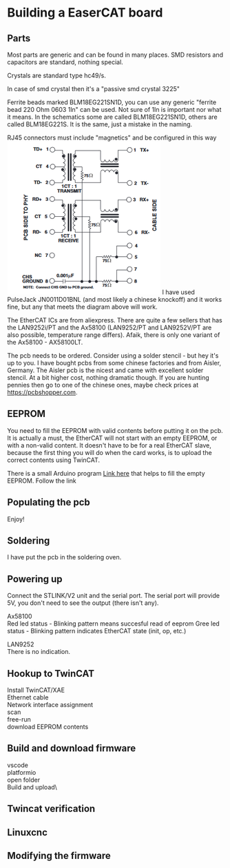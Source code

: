 # Building a EaserCAT board

## Parts

Most parts are generic and can be found in many places. SMD resistors and capacitors are standard, nothing special.

Crystals are standard type hc49/s.

In case of smd crystal then it's a "passive smd crystal 3225"

Ferrite beads marked BLM18EG221SN1D, you can use any generic "ferrite bead 220 Ohm 0603 1ln" can be used. Not sure of 1ln is important nor what it means. In the schematics some are called BLM18EG221SN1D, others are called BLM18EG221S. It is the same, just a mistake in the naming. 

RJ45 connectors must include "magnetics" and be configured in this way
![RJ45 Symbol](Utils/Pictures/RJ45-magnetics.png)
I have used PulseJack JN0011D01BNL (and most likely a chinese knockoff) and it works fine, but any that meets the diagram above will work.

The EtherCAT ICs are from aliexpress. There are quite a few sellers that has the LAN9252i/PT and the Ax58100 (LAN9252/PT and LAN9252V/PT are also possible, temperature range differs). Afaik, there is only one variant of the Ax58100 - AX58100LT.

The pcb needs to be ordered. Consider using a solder stencil - but hey it's up to you. I have bought pcbs from some chinese factories and from Aisler, Germany. The Aisler pcb is the nicest and came with excellent solder stencil. At a bit higher cost, nothing dramatic though. If you are hunting pennies then go to one of the chinese ones, maybe check prices at https://pcbshopper.com.

## EEPROM

You need to fill the EEPROM with valid contents before putting it on the pcb. It  is actually a must, the EtherCAT will not start with an empty EEPROM, or with a non-valid content. It doesn't have to be for a real EtherCAT slave, because the first thing you will do when the card works, is to upload the correct contents using TwinCAT.

There is a small Arduino program [Link here](Utils/EEPROM_generator/) that helps to fill the empty EEPROM. Follow the link

## Populating the pcb

Enjoy!

## Soldering

I have put the pcb in the soldering oven.

## Powering up

Connect the STLINK/V2 unit and the serial port. The serial port will provide 5V, you don't need to see the output (there isn't any).

Ax58100\
Red led status - Blinking pattern means succesful read of eeprom
Gree led status - Blinking pattern indicates EtherCAT state (init, op, etc.)

LAN9252\
There is no indication.

## Hookup to TwinCAT

Install TwinCAT/XAE\
Ethernet cable\
Network interface assignment\
scan\
free-run\
download EEPROM contents

## Build and download firmware

vscode\
platformio\
open folder\
Build and upload\

## Twincat verification

## Linuxcnc

## Modifying the firmware